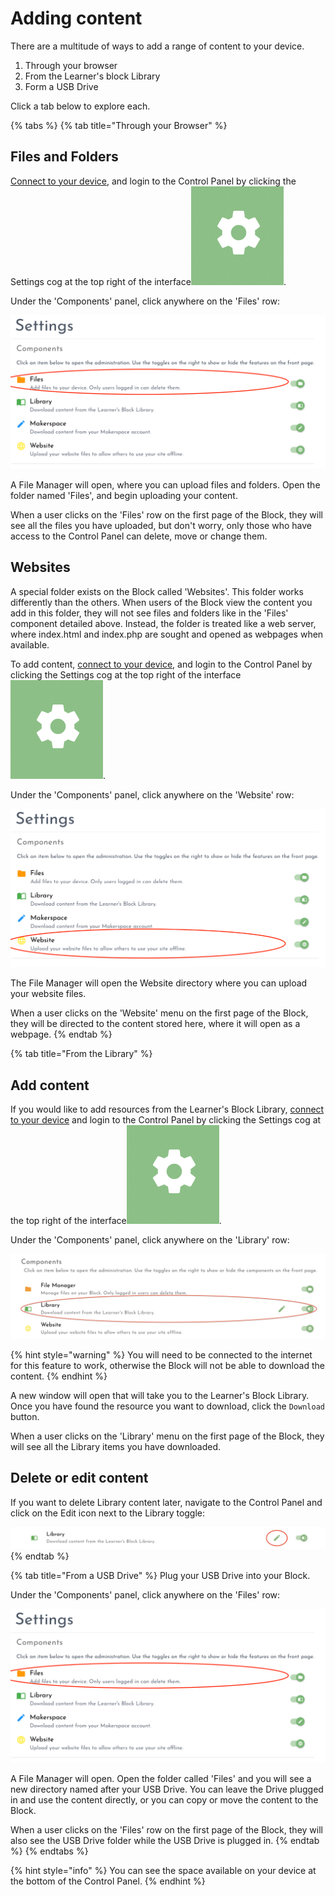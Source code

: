 # Adding content

There are a multitude of ways to add a range of content to your device. 

1. Through your browser
2. From the Learner's block Library
3. Form a USB Drive

Click a tab below to explore each. 

{% tabs %}
{% tab title="Through your Browser" %}
## Files and Folders

[Connect to your device](how-to-connect.md), and login to the Control Panel by clicking the Settings cog at the top right of the interface![](../.gitbook/assets/screenshot-2021-03-23-at-13.23.52%20%281%29%20%281%29.png).  

Under the 'Components' panel, click anywhere on the 'Files' row:

![](../.gitbook/assets/screenshot-2021-03-23-at-15.00.57.png)

A File Manager will open, where you can upload files and folders. Open the folder named 'Files', and begin uploading your content. 

When a user clicks on the 'Files' row on the first page of the Block, they will see all the files you have uploaded, but don't worry, only those who have access to the Control Panel can delete, move or change them. 

## Websites

A special folder exists on the Block called 'Websites'. This folder works differently than the others. When users of the Block view the content you add in this folder, they will not see files and folders like in the 'Files' component detailed above. Instead, the folder is treated like a web server, where index.html and index.php are sought and opened as webpages when available. 

To add content, [connect to your device](how-to-connect.md), and login to the Control Panel by clicking the Settings cog at the top right of the interface![](../.gitbook/assets/screenshot-2021-03-23-at-13.23.52%20%281%29%20%281%29.png).  

Under the 'Components' panel, click anywhere on the 'Website' row:

![](../.gitbook/assets/screenshot-2021-03-23-at-15.24.50.png)

The File Manager will open the Website directory where you can upload your website files. 

When a user clicks on the 'Website' menu on the first page of the Block, they will be directed to the content stored here, where it will open as a webpage. 
{% endtab %}

{% tab title="From the Library" %}
## Add content

If you would like to add resources from the Learner's Block Library, [connect to your device](how-to-connect.md) and login to the Control Panel by clicking the Settings cog at the top right of the interface![](../.gitbook/assets/screenshot-2021-03-23-at-13.23.52%20%281%29%20%281%29.png).

Under the 'Components' panel, click anywhere on the 'Library' row:

![](../.gitbook/assets/screenshot-2021-09-19-at-18.32.05.png)

{% hint style="warning" %}
You will need to be connected to the internet for this feature to work, otherwise the Block will not be able to download the content. 
{% endhint %}

A new window will open that will take you to the Learner's Block Library. Once you have found the resource you want to download, click the `Download` button. 

When a user clicks on the 'Library' menu on the first page of the Block, they will see all the Library items you have downloaded.

## Delete or edit content

If you want to delete Library content later, navigate to the Control Panel and click on the Edit icon next to the Library toggle:

![](../.gitbook/assets/screenshot-2021-09-19-at-18.32.18.png)
{% endtab %}

{% tab title="From a USB Drive" %}
Plug your USB Drive into your Block.

Under the 'Components' panel, click anywhere on the 'Files' row:

![](../.gitbook/assets/screenshot-2021-03-23-at-15.00.57.png)

A File Manager will open. Open the folder called 'Files' and you will see a new directory named after your USB Drive. You can leave the Drive plugged in and use the content directly, or you can copy or move the content to the Block.

When a user clicks on the 'Files' row on the first page of the Block, they will also see the USB Drive folder while the USB Drive is plugged in. 
{% endtab %}
{% endtabs %}

{% hint style="info" %}
You can see the space available on your device at the bottom of the Control Panel. 
{% endhint %}

